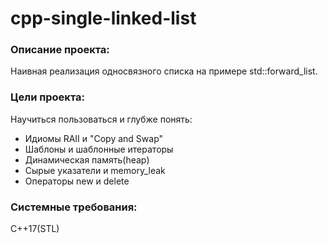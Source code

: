 # cpp-single-linked-list
### Описание проекта: 
Наивная реализация односвязного списка на примере std::forward_list.

### Цели проекта:
Научиться пользоваться и глубже понять:
* Идиомы RAII и "Copy and Swap"
* Шаблоны и шаблонные итераторы
* Динамическая память(heap)
* Сырые указатели и memory_leak
* Операторы new и delete


### Системные требования:
C++17(STL)
